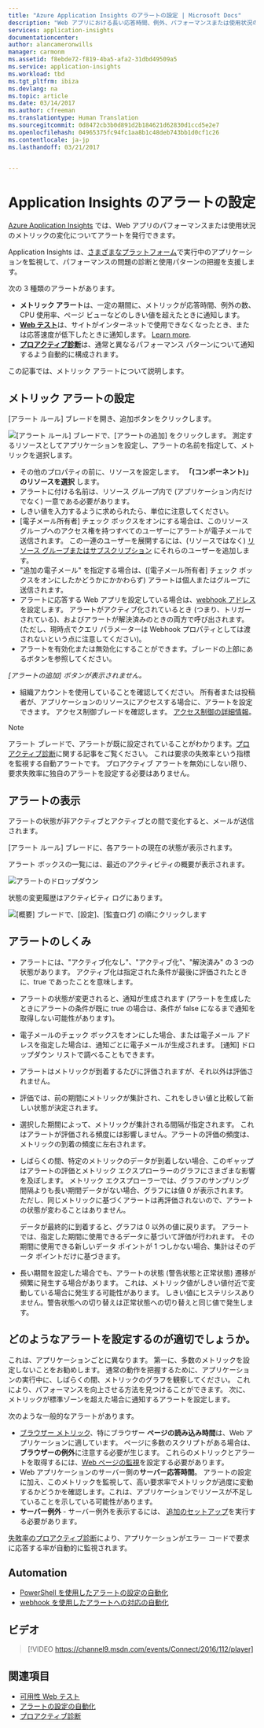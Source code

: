 ```yaml
---
title: "Azure Application Insights のアラートの設定 | Microsoft Docs"
description: "Web アプリにおける長い応答時間、例外、パフォーマンスまたは使用状況のその他の変化について通知します。"
services: application-insights
documentationcenter: 
author: alancameronwills
manager: carmonm
ms.assetid: f8ebde72-f819-4ba5-afa2-31dbd49509a5
ms.service: application-insights
ms.workload: tbd
ms.tgt_pltfrm: ibiza
ms.devlang: na
ms.topic: article
ms.date: 03/14/2017
ms.author: cfreeman
ms.translationtype: Human Translation
ms.sourcegitcommit: 0d8472cb3b0d891d2b184621d62830d1ccd5e2e7
ms.openlocfilehash: 04965375fc94fc1aa8b1c48deb743bb1d0cf1c26
ms.contentlocale: ja-jp
ms.lasthandoff: 03/21/2017


---
```

# <a name="set-alerts-in-application-insights"></a>Application Insights のアラートの設定
[Azure Application Insights][start] では、Web アプリのパフォーマンスまたは使用状況のメトリックの変化についてアラートを発行できます。 

Application Insights は、[さまざまなプラットフォーム][platforms]で実行中のアプリケーションを監視して、パフォーマンスの問題の診断と使用パターンの把握を支援します。

次の 3 種類のアラートがあります。

* **メトリック アラート**は、一定の期間に、メトリックが応答時間、例外の数、CPU 使用率、ページ ビューなどのしきい値を超えたときに通知します。 
* [**Web テスト**][availability]は、サイトがインターネットで使用できなくなったとき、または応答速度が低下したときに通知します。 [Learn more][availability].
* [**プロアクティブ診断**](app-insights-proactive-diagnostics.md)は、通常と異なるパフォーマンス パターンについて通知するよう自動的に構成されます。

この記事では、メトリック アラートについて説明します。

## <a name="set-a-metric-alert"></a>メトリック アラートの設定
[アラート ルール] ブレードを開き、追加ボタンをクリックします。 

![[アラート ルール] ブレードで、[アラートの追加] をクリックします。 測定するリソースとしてアプリケーションを設定し、アラートの名前を指定して、メトリックを選択します。](./media/app-insights-alerts/01-set-metric.png)

* その他のプロパティの前に、リソースを設定します。 **「(コンポーネント)」のリソースを選択** します。
* アラートに付ける名前は、リソース グループ内で (アプリケーション内だけでなく) 一意である必要があります。
* しきい値を入力するように求められたら、単位に注意してください。
* [電子メール所有者] チェック ボックスをオンにする場合は、このリソース グループへのアクセス権を持つすべてのユーザーにアラートが電子メールで送信されます。 この一連のユーザーを展開するには、(リソースではなく) [リソース グループまたはサブスクリプション](app-insights-resources-roles-access-control.md) にそれらのユーザーを追加します。
* "追加の電子メール" を指定する場合は、([電子メール所有者] チェック ボックスをオンにしたかどうかにかかわらず) アラートは個人またはグループに送信されます。 
* アラートに応答する Web アプリを設定している場合は、[webhook アドレス](../monitoring-and-diagnostics/insights-webhooks-alerts.md) を設定します。 アラートがアクティブ化されているとき (つまり、トリガーされている)、およびアラートが解決済みのときの両方で呼び出されます。 (ただし、現時点でクエリ パラメーターは Webhook プロパティとしては渡されないという点に注意してください)。
* アラートを有効化または無効化にすることができます。ブレードの上部にあるボタンを参照してください。

*[アラートの追加] ボタンが表示されません。* 

* 組織アカウントを使用していることを確認してください。 所有者または投稿者が、アプリケーションのリソースにアクセスする場合に、アラートを設定できます。 アクセス制御ブレードを確認します。 [アクセス制御の詳細情報][roles]。

> [!NOTE]
> アラート ブレードで、アラートが既に設定されていることがわかります。[プロアクティブ診断](app-insights-proactive-failure-diagnostics.md)に関する記事をご覧ください。 これは要求の失敗率という指標を監視する自動アラートです。 プロアクティブ アラートを無効にしない限り、要求失敗率に独自のアラートを設定する必要はありません。 
> 
> 

## <a name="see-your-alerts"></a>アラートの表示
アラートの状態が非アクティブとアクティブとの間で変化すると、メールが送信されます。 

[アラート ルール] ブレードに、各アラートの現在の状態が表示されます。

アラート ボックスの一覧には、最近のアクティビティの概要が表示されます。

![アラートのドロップダウン](./media/app-insights-alerts/010-alert-drop.png)

状態の変更履歴はアクティビティ ログにあります。

![[概要] ブレードで、[設定]、[監査ログ] の順にクリックします](./media/app-insights-alerts/09-alerts.png)

## <a name="how-alerts-work"></a>アラートのしくみ
* アラートには、"アクティブ化なし"、"アクティブ化"、"解決済み" の 3 つの状態があります。 アクティブ化は指定された条件が最後に評価されたときに、true であったことを意味します。
* アラートの状態が変更されると、通知が生成されます (アラートを生成したときにアラートの条件が既に true の場合は、条件が false になるまで通知を取得しない可能性があります)。
* 電子メールのチェック ボックスをオンにした場合、または電子メール アドレスを指定した場合は、通知ごとに電子メールが生成されます。 [通知] ドロップダウン リストで調べることもできます。
* アラートはメトリックが到着するたびに評価されますが、それ以外は評価されません。
* 評価では、前の期間にメトリックが集計され、これをしきい値と比較して新しい状態が決定されます。
* 選択した期間によって、メトリックが集計される間隔が指定されます。 これはアラートが評価される頻度には影響しません。アラートの評価の頻度は、メトリックの到着の頻度に左右されます。
* しばらくの間、特定のメトリックのデータが到着しない場合、このギャップはアラートの評価とメトリック エクスプローラーのグラフにさまざまな影響を及ぼします。 メトリック エクスプローラーでは、グラフのサンプリング間隔よりも長い期間データがない場合、グラフには値 0 が表示されます。 ただし、同じメトリックに基づくアラートは再評価されないので、アラートの状態が変わることはありません。 
  
    データが最終的に到着すると、グラフは 0 以外の値に戻ります。 アラートでは、指定した期間に使用できるデータに基づいて評価が行われます。 その期間に使用できる新しいデータ ポイントが 1 つしかない場合、集計はそのデータ ポイントだけに基づきます。
* 長い期間を設定した場合でも、アラートの状態 (警告状態と正常状態) 遷移が頻繁に発生する場合があります。 これは、メトリック値がしきい値付近で変動している場合に発生する可能性があります。 しきい値にヒステリシスありません。警告状態への切り替えは正常状態への切り替えと同じ値で発生します。

## <a name="what-are-good-alerts-to-set"></a>どのようなアラートを設定するのが適切でしょうか。
これは、アプリケーションごとに異なります。 第一に、多数のメトリックを設定しないことをお勧めします。 通常の動作を把握するために、アプリケーションの実行中に、しばらくの間、メトリックのグラフを観察してください。 これにより、パフォーマンスを向上させる方法を見つけることができます。 次に、メトリックが標準ゾーンを超えた場合に通知するアラートを設定します。 

次のような一般的なアラートがあります。

* [ブラウザー メトリック][client]、特にブラウザー **ページの読み込み時間**は、Web アプリケーションに適しています。 ページに多数のスクリプトがある場合は、 **ブラウザーの例外**に注意する必要が生じます。 これらのメトリックとアラートを取得するには、[Web ページの監視][client]を設定する必要があります。
* Web アプリケーションのサーバー側の**サーバー応答時間**。 アラートの設定に加え、このメトリックを監視して、高い要求率でメトリックが過度に変動するかどうかを確認します。これは、アプリケーションでリソースが不足していることを示している可能性があります。 
* **サーバー例外** - サーバー例外を表示するには、 [追加のセットアップ](app-insights-asp-net-exceptions.md)を実行する必要があります。

[失敗率のプロアクティブ診断](app-insights-proactive-failure-diagnostics.md)により、アプリケーションがエラー コードで要求に応答する率が自動的に監視されます。 

## <a name="automation"></a>Automation
* [PowerShell を使用したアラートの設定の自動化](app-insights-powershell-alerts.md)
* [webhook を使用したアラートへの対応の自動化](../monitoring-and-diagnostics/insights-webhooks-alerts.md)

## <a name="video"></a>ビデオ

> [!VIDEO https://channel9.msdn.com/events/Connect/2016/112/player]

## <a name="see-also"></a>関連項目
* [可用性 Web テスト](app-insights-monitor-web-app-availability.md)
* [アラートの設定の自動化](app-insights-powershell-alerts.md)
* [プロアクティブ診断](app-insights-proactive-diagnostics.md) 

<!--Link references-->

[availability]: app-insights-monitor-web-app-availability.md
[client]: app-insights-javascript.md
[platforms]: app-insights-platforms.md
[roles]: app-insights-resources-roles-access-control.md
[start]: app-insights-overview.md


